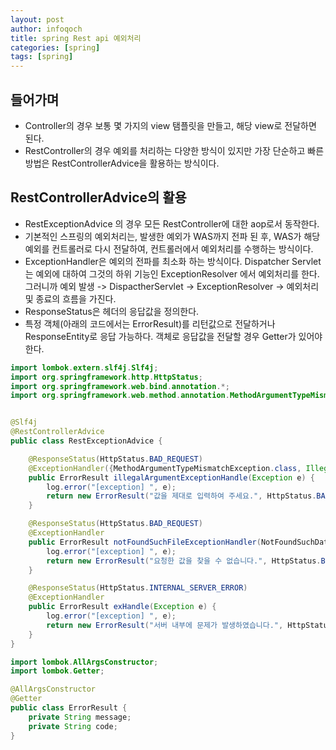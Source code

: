 ```yaml
---
layout: post
author: infoqoch
title: spring Rest api 예외처리
categories: [spring]
tags: [spring]
---
```


## 들어가며
- Controller의 경우 보통 몇 가지의 view 탬플릿을 만들고, 해당 view로 전달하면 된다. 
- RestController의 경우 예외를 처리하는 다양한 방식이 있지만 가장 단순하고 빠른 방법은 RestControllerAdvice을 활용하는 방식이다.

## RestControllerAdvice의 활용
- RestExceptionAdvice 의 경우 모든 RestController에 대한 aop로서 동작한다. 
- 기본적인 스프링의 예외처리는, 발생한 예외가 WAS까지 전파 된 후, WAS가 해당 예외를 컨트롤러로 다시 전달하여, 컨트롤러에서 예외처리를 수행하는 방식이다.
- ExceptionHandler은 예외의 전파를 최소화 하는 방식이다. Dispatcher Servlet는 예외에 대하여 그것의 하위 기능인 ExceptionResolver 에서 예외처리를 한다. 그러니까 예외 발생 -> DispactherServlet -> ExceptionResolver -> 예외처리 및 종료의 흐름을 가진다. 
- ResponseStatus은 헤더의 응답값을 정의한다.
- 특정 객체(아래의 코드에서는 ErrorResult)를 리턴값으로 전달하거나 ResponseEntity로 응답 가능하다. 객체로 응답값을 전달할 경우 Getter가 있어야 한다. 

```java
import lombok.extern.slf4j.Slf4j;
import org.springframework.http.HttpStatus;
import org.springframework.web.bind.annotation.*;
import org.springframework.web.method.annotation.MethodArgumentTypeMismatchException;


@Slf4j
@RestControllerAdvice
public class RestExceptionAdvice {

    @ResponseStatus(HttpStatus.BAD_REQUEST)
    @ExceptionHandler({MethodArgumentTypeMismatchException.class, IllegalArgumentException.class})
    public ErrorResult illegalArgumentExceptionHandle(Exception e) {
        log.error("[exception] ", e);
        return new ErrorResult("값을 제대로 입력하여 주세요.", HttpStatus.BAD_REQUEST.toString());
    }

    @ResponseStatus(HttpStatus.BAD_REQUEST)
    @ExceptionHandler
    public ErrorResult notFoundSuchFileExceptionHandler(NotFoundSuchDataException e) {
        log.error("[exception] ", e);
        return new ErrorResult("요청한 값을 찾을 수 없습니다.", HttpStatus.BAD_REQUEST.toString());
    }

    @ResponseStatus(HttpStatus.INTERNAL_SERVER_ERROR)
    @ExceptionHandler
    public ErrorResult exHandle(Exception e) {
        log.error("[exception] ", e);
        return new ErrorResult("서버 내부에 문제가 발생하였습니다.", HttpStatus.INTERNAL_SERVER_ERROR.toString());
    }
}
```


```java
import lombok.AllArgsConstructor;
import lombok.Getter;

@AllArgsConstructor
@Getter
public class ErrorResult {
    private String message;
    private String code;
}
```


